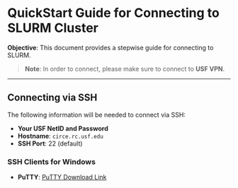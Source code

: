 # QuickStart Guide for Connecting to SLURM Cluster

**Objective**: This document provides a stepwise guide for connecting to SLURM.

> **Note**: In order to connect, please make sure to connect to **USF VPN**.

---

## Connecting via SSH

The following information will be needed to connect via SSH:

- **Your USF NetID and Password**
- **Hostname**: `circe.rc.usf.edu`
- **SSH Port**: 22 (default)

### SSH Clients for Windows

- **PuTTY**: [PuTTY Download Link](https://www.chiark.greenend.org.uk/~sgtatham/putty/latest.html)  
